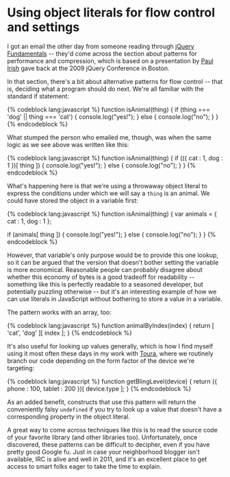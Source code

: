 # Using object literals for flow control and settings

I got an email the other day from someone reading through [jQuery Fundamentals](http://jqfundamentals.com) -- they'd come across the section
about patterns for performance and compression, which is based on a
presentation by [Paul Irish](http://paulirish.com) gave back at the 2009 jQuery
Conference in Boston.

In that section, there's a bit about alternative patterns for flow control --
that is, deciding what a program should do next. We're all familiar with the
standard if statement:

{% codeblock lang:javascript %}
function isAnimal(thing) {
  if (thing === 'dog' || thing === 'cat') {
    console.log("yes!");
  } else {
    console.log("no");
  }
}
{% endcodeblock %}

What stumped the person who emailed me, though, was when the same logic as we
see above was written like this:

{% codeblock lang:javascript %}
function isAnimal(thing) {
  if (({ cat : 1, dog : 1 })[ thing ]) {
    console.log("yes!");
  } else {
    console.log("no");
  }
}
{% endcodeblock %}

What's happening here is that we're using a throwaway object literal to express
the conditions under which we will say a `thing` is an animal. We could have
stored the object in a variable first:

{% codeblock lang:javascript %}
function isAnimal(thing) {
  var animals = {
    cat : 1,
    dog : 1
  };

  if (animals[ thing ]) {
    console.log("yes!");
  } else {
    console.log("no");
  }
}
{% endcodeblock %}

However, that variable's only purpose would be to provide this one lookup, so
it can be argued that the version that doesn't bother setting the variable is
more economical. Reasonable people can probably disagree about whether this
economy of bytes is a good tradeoff for readability -- something like this is
perfectly readable to a seasoned developer, but potentially puzzling otherwise
-- but it's an interesting example of how we can use literals in JavaScript
without bothering to store a value in a variable.

The pattern works with an array, too:

{% codeblock lang:javascript %}
function animalByIndex(index) {
  return [ 'cat', 'dog' ][ index ];
}
{% endcodeblock %}

It's also useful for looking up values generally, which is how I find myself
using it most often these days in my work with [Toura](http://toura.com), where
we routinely branch our code depending on the form factor of the device we're
targeting:

{% codeblock lang:javascript %}
function getBlingLevel(device) {
  return ({
    phone : 100,
    tablet : 200
  })[ device.type ];
}
{% endcodeblock %}

As an added benefit, constructs that use this pattern will return the
conveniently falsy `undefined` if you try to look up a value that doesn't have
a corresponding property in the object literal.

A great way to come across techniques like this is to read the source code of
your favorite library (and other libraries too). Unfortunately, once
discovered, these patterns can be difficult to decipher, even if you have
pretty good Google fu. Just in case your neighborhood blogger isn't available,
IRC is alive and well in 2011, and it's an excellent place to get access to
smart folks eager to take the time to explain.
